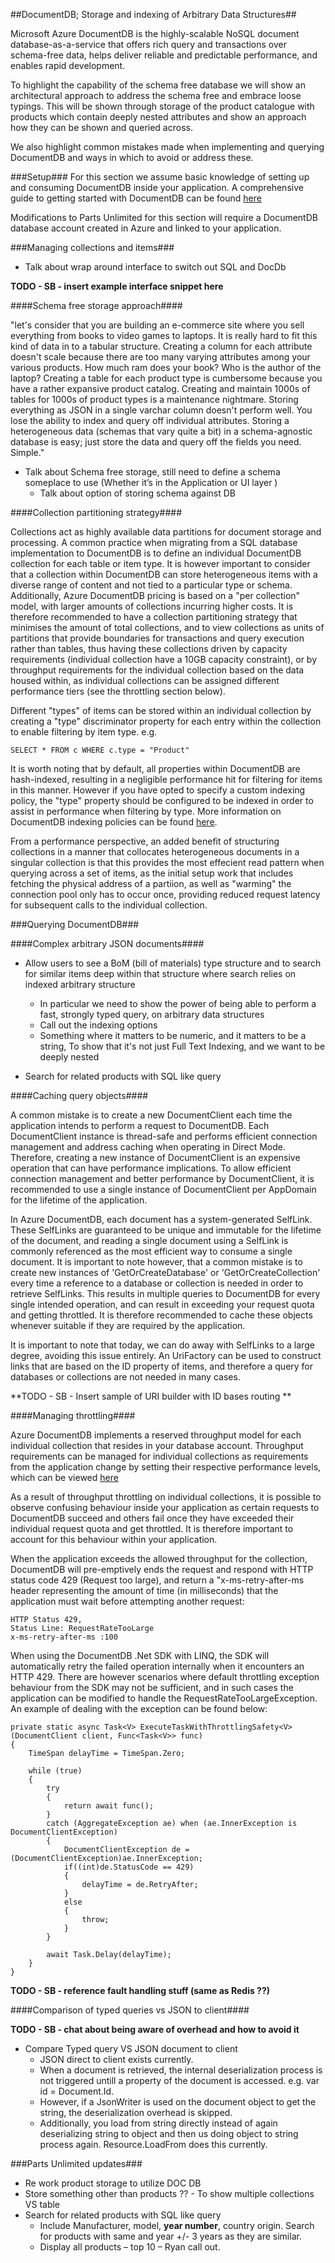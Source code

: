##DocumentDB; Storage and indexing of Arbitrary Data Structures##

Microsoft Azure DocumentDB is the highly-scalable NoSQL document database-as-a-service that offers rich query and transactions over schema-free data, helps deliver reliable and predictable performance, and enables rapid development.

To highlight the capability of the schema free database we will show an architectural approach to address the schema free and embrace loose typings. This will be shown through storage of the product catalogue with products which contain deeply nested attributes and show an approach how they can be shown and queried across.

We also highlight common mistakes made when implementing and querying DocumentDB and ways in which to avoid or address these.

###Setup###
For this section we assume basic knowledge of setting up and consuming DocumentDB inside your application. A comprehensive guide to getting started with DocumentDB can be found [here](https://azure.microsoft.com/en-us/documentation/articles/documentdb-create-account/)

Modifications to Parts Unlimited for this section will require a DocumentDB database account created in Azure and linked to your application.
		
###Managing collections and items###

* Talk about wrap around interface to switch out SQL and DocDb

**TODO - SB - insert example interface snippet here**

####Schema free storage approach####

"let's consider that you are building an e-commerce site where you sell everything from books to video games to laptops. It is really hard to fit this kind of data in to a tabular structure. Creating a column for each attribute doesn't scale because there are too many varying attributes among your various products. How much ram does your book? Who is the author of the laptop? Creating a table for each product type is cumbersome because you have a rather expansive product catalog. Creating and maintain 1000s of tables for 1000s of product types is a maintenance nightmare. Storing everything as JSON in a single varchar column doesn't perform well. You lose the ability to index and query off individual attributes. Storing a heterogeneous data (schemas that vary quite a bit) in a schema-agnostic database is easy; just store the data and query off the fields you need. Simple."

* Talk about Schema free storage, still need to define a schema someplace to use (Whether it’s in the Application or UI layer )
	* Talk about option of storing schema against DB

####Collection partitioning strategy####
	
Collections act as highly available data partitions for document storage and processing. A common practice when migrating from a SQL database implementation to DocumentDB is to define an individual DocumentDB collection for each table or item type. It is however important to consider that a collection within DocumentDB can store heterogeneous items with a diverse range of content and not tied to a particular type or schema. Additionally, Azure DocumentDB pricing is based on a "per collection" model, with larger amounts of collections incurring higher costs. It is therefore recommended to have a collection partitioning strategy that minimises the amount of total collections, and to view collections as units of partitions that provide boundaries for transactions and query execution rather than tables, thus having these collections driven by capacity requirements (individual collection have a 10GB capacity constraint), or by throughput requirements for the individual collection based on the data housed within, as individual collections can be assigned different performance tiers (see the throttling section below).

Different "types" of items can be stored within an individual collection by creating a "type" discriminator property for each entry within the collection to enable filtering by item type. e.g.

	SELECT * FROM c WHERE c.type = "Product"

It is worth noting that by default, all properties within DocumentDB are hash-indexed, resulting in a negligible performance hit for filtering for items in this manner. However if you have opted to specify a custom indexing policy, the "type" property should be configured to be indexed in order to assist in performance when filtering by type. More information on DocumentDB indexing policies can be found [here](https://azure.microsoft.com/en-us/documentation/articles/documentdb-indexing-policies/).

From a performance perspective, an added benefit of structuring collections in a manner that collocates heterogeneous documents in a singular collection is that this provides the most effecient read pattern when querying across a set of items, as the initial setup work that includes fetching the physical address of a partiion, as well as "warming" the connection pool only has to occur once, providing reduced request latency for subsequent calls to the individual collection.

###Querying DocumentDB###
	
####Complex arbitrary JSON documents####

* Allow users to see a BoM (bill of materials) type structure and to search for similar items deep within that structure where search relies on indexed arbitrary structure
	* In particular we need to show the power of being able to perform a fast, strongly typed query, on arbitrary data structures
	* Call out the indexing options
	* Something where it matters to be numeric, and it matters to be a string, To show that it's not just Full Text Indexing, and we want to be deeply nested

* Search for related products with SQL like query

####Caching query objects####

A common mistake is to create a new DocumentClient each time the application intends to perform a request to DocumentDB. Each DocumentClient instance is thread-safe and performs efficient connection management and address caching when operating in Direct Mode. Therefore, creating a new instance of DocumentClient is an expensive operation that can have performance implications. To allow efficient connection management and better performance by DocumentClient, it is recommended to use a single instance of DocumentClient per AppDomain for the lifetime of the application.

In Azure DocumentDB, each document has a system-generated SelfLink. These SelfLinks are guaranteed to be unique and immutable for the lifetime of the document, and reading a single document using a SelfLink is commonly referenced as the most efficient way to consume a single document. It is important to note however, that a common mistake is to create new instances of 'GetOrCreateDatabase' or 'GetOrCreateCollection' every time a reference to a database or collection is needed in order to retrieve SelfLinks. This results in multiple queries to DocumentDB for every single intended operation, and can result in exceeding your request quota and getting throttled. It is therefore recommended to cache these objects whenever suitable if they are required by the application.

It is important to note that today, we can do away with SelfLinks to a large degree, avoiding this issue entirely. An UriFactory can be used to construct links that are based on the ID property of items, and therefore a query for databases or collections are not needed in many cases.

**TODO - SB - Insert sample of URI builder with ID bases routing **
		
####Managing throttling####

Azure DocumentDB implements a reserved throughput model for each individual collection that resides in your database account. Throughput requirements can be managed for individual collections as requirements from the application change by setting their respective performance levels, which can be viewed [here](https://azure.microsoft.com/en-us/documentation/articles/documentdb-performance-levels/)

As a result of throughput throttling on individual collections, it is possible to observe confusing behaviour inside your application as certain requests to DocumentDB succeed and others fail once they have exceeded their individual request quota and get throttled. It is therefore important to account for this behaviour within your application.

When the application exceeds the allowed throughput for the collection, DocumentDB will pre-emptively ends the request and respond with HTTP status code 429 (Request too large), and return a "x-ms-retry-after-ms header representing the amount of time (in milliseconds) that the application must wait before attempting another request:

	HTTP Status 429,
	Status Line: RequestRateTooLarge
	x-ms-retry-after-ms :100
	
When using the DocumentDB .Net SDK with LINQ, the SDK will automatically retry the failed operation internally when it encounters an HTTP 429. There are however scenarios where default throttling exception behaviour from the SDK may not be sufficient, and in such cases the application can be modified to handle the RequestRateTooLargeException. An example of dealing with the exception can be found below:

	private static async Task<V> ExecuteTaskWithThrottlingSafety<V>(DocumentClient client, Func<Task<V>> func)
	{
		TimeSpan delayTime = TimeSpan.Zero;

		while (true)
		{
			try
			{
				return await func();
			}
			catch (AggregateException ae) when (ae.InnerException is DocumentClientException)
			{
				DocumentClientException de = (DocumentClientException)ae.InnerException;
				if((int)de.StatusCode == 429)
				{
					delayTime = de.RetryAfter;
				}
				else
				{	
					throw;
				}                   
			}
			
			await Task.Delay(delayTime);
		}
	}	

**TODO - SB - reference fault handling stuff (same as Redis ??)**

####Comparison of typed queries vs JSON to client####

**TODO - SB - chat about being aware of overhead and how to avoid it**

* Compare Typed query VS JSON document to client
	* JSON direct to client exists currently. 
	* When a document is retrieved, the internal deserialization process is not triggered untill a property of the document is accessed. e.g. var id = Document.Id.  
	* However, if  a JsonWriter is used on the document object to get the string, the deserialization overhead is skipped.
	* Additionally, you load from string directly instead of again deserializing string to object and then us doing object to string process again. Resource.LoadFrom does this currently.

###Parts Unlimited updates###

* Re work product storage to utilize DOC DB
* Store something other than products ?? - To show multiple collections VS table
* Search for related products with SQL like query
	* Include Manufacturer, model, **year number**, country origin. Search for products with same and year +/- 3 years as they are similar.
	* Display all products – top 10 – Ryan call out.
